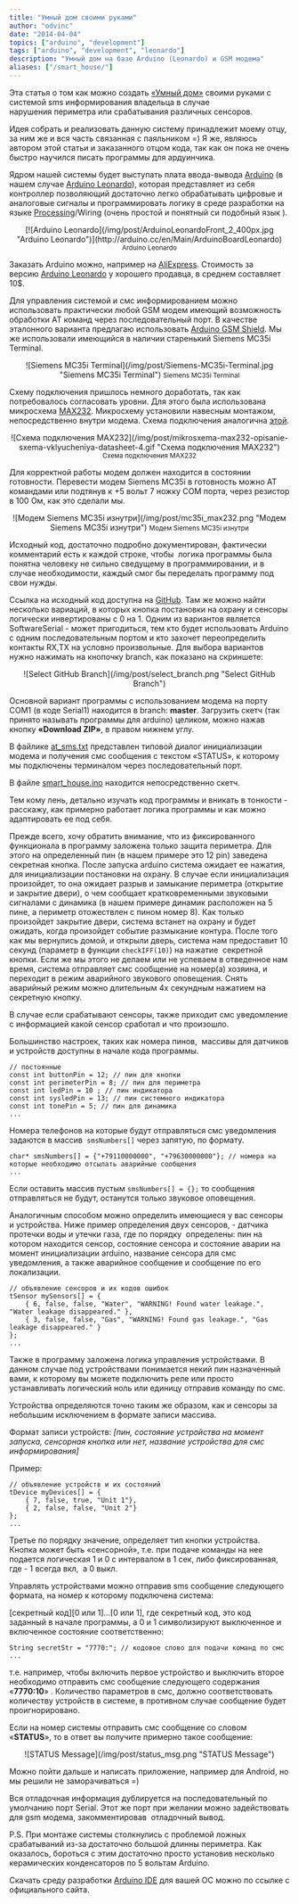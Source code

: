 ```yaml
---
title: "Умный дом своими руками"
author: "odvinc"
date: "2014-04-04"
topics: ["arduino", "development"]
tags: ["arduino", "development", "leonardo"]
description: "Умный дом на базе Arduino (Leonardo) и GSM модема"
aliases: ["/smart_house/"]
---
```


Эта статья о том как можно создать [&#171;Умный дом&#187;](http://ru.wikipedia.org/wiki/%D0%A3%D0%BC%D0%BD%D1%8B%D0%B9_%D0%B4%D0%BE%D0%BC) своими руками с системой sms информирования владельца в случае нарушения периметра или срабатывания различных сенсоров.

Идея собрать и реализовать данную систему принадлежит моему отцу, за ним же и вся часть связанная с паяльником =) Я же, являюсь автором этой статьи и заказанного отцом кода, так как он пока не очень быстро научился писать программы для ардуинчика.

Ядром нашей системы будет выступать плата ввода-вывода [Arduino](http://arduino.cc/en/Main/Products "Arduino Products") (в нашем случае [Arduino Leonardo](http://arduino.cc/en/Main/ArduinoBoardLeonardo)), которая представляет из себя контроллер позволяющий достаточно легко обрабатывать цифровые и аналоговые сигналы и программировать логику в среде разработки на языке [Processing](http://ru.wikipedia.org/wiki/Processing)/Wiring (очень простой и понятный си подобный язык ).

<center>
[![Arduino Leonardo](/img/post/ArduinoLeonardoFront_2_400px.jpg "Arduino Leonardo")](http://arduino.cc/en/Main/ArduinoBoardLeonardo)  
<small>Arduino Leonardo</small>
</center>

<!--more-->

Заказать Arduino можно, например на [AliExpress](http://aliexpress.com). Стоимость за версию [Arduino Leonardo](http://arduino.cc/en/Main/ArduinoBoardLeonardo "Leonardo") у хорошего продавца, в среднем составляет 10$.

Для управления системой и смс информированием можно использовать практически любой GSM модем имеющий возможность обработки AT команд через последовательный порт. В качестве эталонного варианта предлагаю использовать [Arduino GSM Shield](http://arduino.cc/en/Main/ArduinoGSMShield). Мы же использовали имеющийся в наличии старенький Siemens MC35i Terminal.

<center>
![Siemens MC35i Terminal](/img/post/Siemens-MC35i-Terminal.jpg "Siemens MC35i Terminal")  
<small>Siemens MC35i Terminal</small>
</center>

Схему подключения пришлось немного доработать, так как потребовалось согласовать уровни. Для этого была использована микросхема [MAX232](http://ru.wikipedia.org/wiki/MAX232). Микросхему установили навесным монтажом, непосредственно внутри модема. Схема подключения аналогична <a title="Схема подключения MAX232" href="http://www.joyta.ru/7033-mikrosxema-max232-opisanie-sxema-vklyucheniya-datasheet/" target="_blank">этой</a>.

<center>
![Схема подключения MAX232](/img/post/mikrosxema-max232-opisanie-sxema-vklyucheniya-datasheet-4.gif "Схема подключения MAX232")  
<small>Схема подключения MAX232</small>
</center>

Для корректной работы модем должен находится в состоянии готовности. Перевести модем Siemens MC35i в готовность можно AT командами или подтянув к +5 вольт 7 ножку COM порта, через резистор в 100 Ом, как это сделали мы.

<center>
![Модем Siemens MC35i изнутри](/img/post/mc35i_max232.png "Модем Siemens MC35i изнутри")  
<small>Модем Siemens MC35i изнутри</small>
</center>


Исходный код, достаточно подробно документирован, фактически комментарий есть к каждой строке, чтобы  логика программы была понятна человеку не сильно сведущему в программировании, и в случае необходимости, каждый смог бы переделать программу под свои нужды.

Ссылка на исходный код доступна на <a title="Smart House" href="https://github.com/odvinc/smart_house" target="_blank">GitHub</a>. Там же можно найти несколько вариаций, в которых кнопка постановки на охрану и сенсоры логически инвертированы с 0 на 1. Одним из вариантов является SoftwareSerial - может пригодиться, тем кто будет использовать Arduino с одним последовательным портом и кто захочет переопределить контакты RX,TX на условно произвольные. Для выбора вариантов нужно нажимать на кнопочку branch, как показано на скриншете:

<center>![Select GitHub Branch](/img/post/select_branch.png "Select GitHub Branch")</center>

Основной вариант программы с использованием модема на порту COM1 (в коде Serial1) находится в branch: **master**. Загрузить скетч (так принято называть программы для arduino) целиком, можно нажав кнопку **&#171;Download ZIP&#187;**, в правом нижнем углу.

В файлике [at_sms.txt](https://github.com/odvinc/smart_house/blob/master/at_sms.txt "at_sms.txt") представлен типовой диалог инициализации модема и получения смс сообщения с текстом &#171;STATUS&#187;, к которому мы подключены терминалом через последовательный порт.

В файле [smart_house.ino](https://github.com/odvinc/smart_house/blob/master/smart_house.ino "smart_house.ino") находится непосредственно скетч.

Тем кому лень, детально изучать код программы и вникать в тонкости - расскажу, как примерно работает логика программы и как можно адаптировать ее под себя.

Прежде всего, хочу обратить внимание, что из фиксированного функционала в программу заложена только защита периметра. Для этого на определенный пин (в нашем примере это 12 pin) заведена секретная кнопка. После запуска arduino система ожидает ее нажатия, для инициализации постановки на охрану. В случае если инициализация произойдет, то она ожидает разрыв и замыкание периметра (открытие и закрытие двери), о чем сообщает кратковременными звуковыми сигналами с динамика (в нашем примере динамик расположен на 5 пине, а периметр отожествлен с пином номер 8). Как только произойдет закрытие двери, система встанет на охрану и будет ожидать, когда произойдет событие размыкание контура. После того как мы вернулись домой, и открыли дверь, система нам предоставит 10 секунд (параметр в функции `checkIFF(10)`) на нажатие  секретной кнопки. Если же мы этого не делаем или не успеваем в отведенное нам время, система отправляет смс сообщение на номер(а) хозяина, и переходит в режим аварийного звукового оповещения. Снять аварийный режим можно длительным 4х секундным нажатием на секретную кнопку.

В случае если срабатывают сенсоры, также приходит смс уведомление с информацией какой сенсор сработал и что произошло.

Большинство настроек, таких как номера пинов,  массивы для датчиков и устройств доступны в начале кода программы.

    // постоянные
    const int buttonPin = 12; // пин для кнопки
    const int perimeterPin = 8; // пин для периметра
    const int ledPin = 10 ; // пин индикатора
    const int sysledPin = 13; // пин системного индикатора
    const int tonePin = 5; // пин для динамика
    ...

Номера телефонов на которые будут отправляться смс уведомления задаются в массив  `smsNumbers[]` через запятую, по формату.

    char* smsNumbers[] = {"+79110000000", "+79630000000"}; // номера на которые необходимо отсылать аварийные сообщения
    ...

Если оставить массив пустым `smsNumbers[] = {};` то сообщения отправляться не будут, останутся только звуковое оповещения.

Аналогичным способом можно определить имеющиеся у вас сенсоры и устройства. Ниже пример определения двух сенсоров, - датчика протечки воды и утечки газа, где по порядку  определены: пин на котором находится сенсор, состояние сенсора и состояние аварии на момент инициализации arduino, название сенсора для смс уведомления, а также аварийное сообщение и сообщение по его локализации.

    // объявление сенсоров и их кодов ошибок
    tSensor mySensors[] = {
        { 6, false, false, "Water", "WARNING! Found water leakage.", "Water leakage disappeared." },
        { 3, false, false, "Gas", "WARNING! Found gas leakage.", "Gas leakage disappeared." }
    };
    ...

Также в программу заложена логика управления устройствами. В данном случае под устройствами понимается некий пин назначенный вами, к которому вы можете подключить реле или просто устанавливать логический ноль или единицу отправив команду по смс.

Устройства определяются точно таким же образом, как и сенсоры за небольшим исключением в формате записи массива.

Формат записи устройств: *[пин, состояние устройства на момент запуска, сенсорная кнопка или нет, название устройства для смс информирования]*

Пример:

    // объявление устройств и их состояний
    tDevice myDevices[] = {
        { 7, false, true, "Unit 1"},
        { 2, false, false, "Unit 2"}
    };
    ...

Третье по порядку значение, определяет тип кнопки устройства. Кнопка может быть &#171;сенсорной&#187;, т.е. при подаче команды на нее подается логическая 1 и 0 с интервалом в 1 сек, либо фиксированная, где - 1 всегда вкл,  а 0 выкл.

Управлять устройствами можно отправив sms сообщение следующего формата, на номер к которому подключена система:

[секретный код][0 или 1]...[0 или 1], где секретный код, это код заданный в начале программы, а 0 и 1 символизируют выключенное и включенное состояние соответственно:

    String secretStr = "7770:"; // кодовое слово для подачи команд по смс
    ...

т.е. например, чтобы включить первое устройство и выключить второе необходимо отправить смс сообщение следующего содержания &#171;**7770:10**&#187; . Количество параметров в смс, должно соответствовать количеству устройств в системе, в противном случае сообщение будет проигнорировано.

Если на номер системы отправить смс сообщение со словом &#171;**STATUS**&#187;, то в ответ вы получите примерно такое сообщение:

<center>![STATUS Message](/img/post/status_msg.png "STATUS Message")</center>

Можно пойти дальше и написать приложение, например для Android, но мы решили не заморачиваться =)

Вся отладочная информация дублируется на последовательный по умолчанию порт Serial. Этот же порт при желании можно задействовать для gsm модема, закомментировав  отладочный вывод.

P.S. При монтаже системы столкнулись с проблемой ложных срабатываний из-за достаточно большой длинны периметра. Как оказалось, бороться с этим достаточно просто установив несколько керамических конденсаторов по 5 вольтам Arduino.

Скачать среду разработки [Arduino IDE](http://arduino.cc/en/Main/Software) для вашей ОС можно по ссылке с официального сайта.
